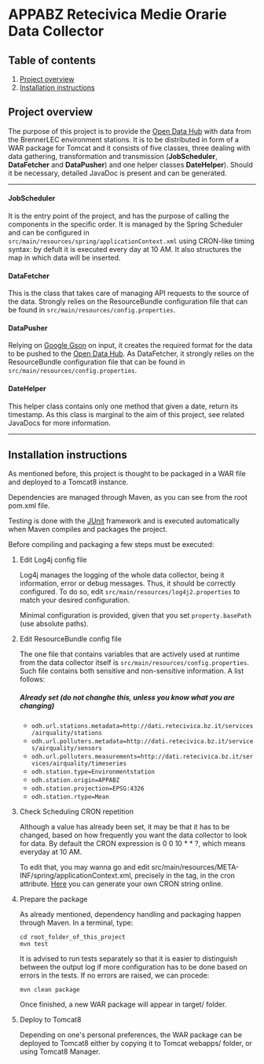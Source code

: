 # APPABZ Retecivica Medie Orarie Data Collector

## Table of contents

1. [Project overview](#Project-overview)
2. [Installation instructions](#Installation-instructions)


## Project overview

The purpose of this project is to provide the [Open Data Hub](https://github.com/idm-suedtirol/bdp-core) with data from the BrennerLEC environment stations.
It is to be distributed in form of a WAR package for Tomcat and it consists of five classes, three dealing with data gathering, transformation and transmission (**JobScheduler**, **DataFetcher** and **DataPusher**) and one helper classes **DateHelper**). Should it be necessary, detailed JavaDoc is present and can be generated.

---

#### JobScheduler

It is the entry point of the project, and has the purpose of calling the components in the specific order. It is managed by the Spring Scheduler and can be configured in `src/main/resources/spring/applicationContext.xml` using CRON-like timing syntax: by defult it is executed every day at 10 AM.
It also structures the map in which data will be inserted.

#### DataFetcher

This is the class that takes care of managing API requests to the source of the data. Strongly relies on the ResourceBundle configuration file that can be found in `src/main/resources/config.properties`.

#### DataPusher

Relying on [Google Gson](https://github.com/google/gson) on input, it creates the required format for the data to be pushed to the [Open Data Hub](https://github.com/idm-suedtirol/bdp-core). As DataFetcher, it strongly relies on the ResourceBundle configuration file that can be found in `src/main/resources/config.properties`.

#### DateHelper

This helper class contains only one method that given a date, return its timestamp. As this class is marginal to the aim of this project, see related JavaDocs for more information.


---

## Installation instructions

As mentioned before, this project is thought to be packaged in a WAR file and deployed to a Tomcat8 instance.

Dependencies are managed through Maven, as you can see from the root pom.xml file.

Testing is done with the [JUnit](https://junit.org/junit4/) framework and is executed automatically when Maven compiles and packages the project.

Before compiling and packaging a few steps must be executed:


1. Edit Log4j config file

	Log4j manages the logging of the whole data collector, being it information, error or debug messages. Thus, it should be correctly configured. To do so, edit `src/main/resources/log4j2.properties` to match your desired configuration.

    Minimal configuration is provided, given that you set `property.basePath` (use absolute paths).
    
2. Edit ResourceBundle config file

	The one file that contains variables that are actively used at runtime from the data collector itself is `src/main/resources/config.properties`. Such file contains both sensitive and non-sensitive information. A list follows:

    ##### Already set (do not changhe this, unless you know what you are changing)
    - `odh.url.stations.metadata=http://dati.retecivica.bz.it/services/airquality/stations`
    - `odh.url.polluters.metadata=http://dati.retecivica.bz.it/services/airquality/sensors`
    - `odh.url.polluters.measurements=http://dati.retecivica.bz.it/services/airquality/timeseries`
    - `odh.station.type=Environmentstation`
    - `odh.station.origin=APPABZ`
    - `odh.station.projection=EPSG:4326`
    - `odh.station.rtype=Mean`
    
3. Check Scheduling CRON repetition

    Although a value has already been set, it may be that it has to be changed, based on how frequently you want the data collector to look for data. By default the CRON expression is 0 0 10 * * ?, which means everyday at 10 AM.

    To edit that, you may wanna go and edit src/main/resources/META-INF/spring/applicationContext.xml, precisely in the <task-scheduled> tag, in the cron attribute. [Here](https://www.freeformatter.com/cron-expression-generator-quartz.html) you can generate your own CRON string online.


4. Prepare the package

    As already mentioned, dependency handling and packaging happen through Maven. In a terminal, type:
    
    ```
    cd root_folder_of_this_project
    mvn test
    ```
    
    It is advised to run tests separately so that it is easier to distinguish between the output log if more configuration has to be done based on errors in the tests. If no errors are raised, we can procede:
    
    ```
    mvn clean package
    ```
    
    Once finished, a new WAR package will appear in target/ folder.


5. Deploy to Tomcat8

    Depending on one's personal preferences, the WAR package can be deployed to Tomcat8 either by copying it to Tomcat webapps/ folder, or using Tomcat8 Manager.
    
